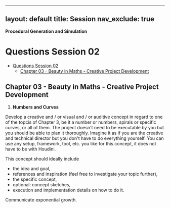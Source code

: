 
---
layout: default
title: Session
nav_exclude: true
---

**Procedural Generation and Simulation**

# Questions Session 02

* [Questions Session 02](#questions-session-02)
    * [Chapter 03 - Beauty in Maths - Creative Project Development](#chapter-03---beauty-in-maths---creative-project-development)

## Chapter 03 - Beauty in Maths - Creative Project Development

1. **Numbers and Curves**

Develop a creative and / or visual and / or auditive concept in regard to one of the topcis of Chapter 3, be it a number or numbers, spirals or specific curves, or all of them. The project doesn't need to be executable by you but you should be able to plan it thoroughly. Imagine it as if you are the creative and technical director but you don't have to do everything yourself. You can use any setup, framework, tool, etc. you like for this concept, it does not have to be with Houdini.

This concept should ideally include

- the idea and goal,
- references and inspiration (feel free to investigate your topic further),
- the specific concept,
- optional: concept sketches,
- execution and implementation details on how to do it.

Communicate exponential growth.
